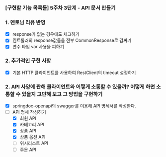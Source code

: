 ### [구현할 기능 목록들] 5주차 3단계 - API 문서 만들기   
### 1. 멘토님 리뷰 반영
- [x] response가 없는 경우에도 체크하기 
- [x] 컨트롤러의 response값들을 전부 CommonResponse로 감싸기
- [x] 변수 타입 var 사용을 피하기 

### 2. 추가적인 구현 사항
- [x] 기본 HTTP 클라이언트를 사용하여 RestClient의 timeout 설정하기

### 2. API 사양에 관해 클라이언트와 어떻게 소통할 수 있을까? 어떻게 하면 소통할 수 있을지 고민해 보고 그 방법을 구현하기 
- [x] springdoc-openapi의 swagger를 이용해 API 명세서를 작성한다.
- [ ] API 명세 작성하기
  - [x] 회원 API
  - [x] 카테고리 API
  - [x] 상품 API
  - [x] 상품 옵션 API
  - [ ] 위시리스트 API
  - [ ] 주문 API
